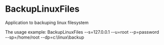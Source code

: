 # BackupLinuxFiles
Application to backuping linux filesystem

The usage example:
BackupLinuxFiles --s=127.0.0.1 --u=root --p=password --sp=/home/root --dp=c:\linux\backup
